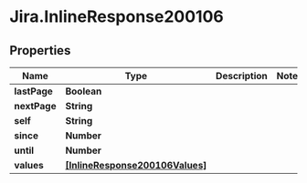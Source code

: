 # Jira.InlineResponse200106

## Properties

Name | Type | Description | Notes
------------ | ------------- | ------------- | -------------
**lastPage** | **Boolean** |  | 
**nextPage** | **String** |  | 
**self** | **String** |  | 
**since** | **Number** |  | 
**until** | **Number** |  | 
**values** | [**[InlineResponse200106Values]**](InlineResponse200106Values.md) |  | 


